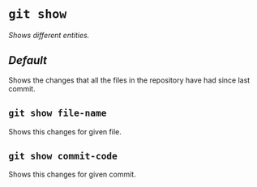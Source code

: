 # `git show`

_Shows different entities._

## **_Default_**

Shows the changes that all the files in the repository have had since last commit.

## `git show file-name`

Shows this changes for given file.

## `git show commit-code`

Shows this changes for given commit.
